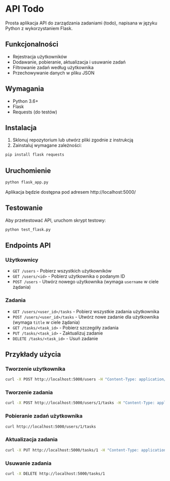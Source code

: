 # API Todo

Prosta aplikacja API do zarządzania zadaniami (todo), napisana w języku Python z wykorzystaniem Flask.

## Funkcjonalności

- Rejestracja użytkowników
- Dodawanie, pobieranie, aktualizacja i usuwanie zadań
- Filtrowanie zadań według użytkownika
- Przechowywanie danych w pliku JSON

## Wymagania

- Python 3.6+
- Flask
- Requests (do testów)

## Instalacja

1. Sklonuj repozytorium lub utwórz pliki zgodnie z instrukcją
2. Zainstaluj wymagane zależności:

```bash
pip install flask requests
```

## Uruchomienie

```bash
python flask_app.py
```

Aplikacja będzie dostępna pod adresem http://localhost:5000/

## Testowanie

Aby przetestować API, uruchom skrypt testowy:

```bash
python test_flask.py
```

## Endpoints API

### Użytkownicy

- `GET /users` - Pobierz wszystkich użytkowników
- `GET /users/<id>` - Pobierz użytkownika o podanym ID
- `POST /users` - Utwórz nowego użytkownika (wymaga `username` w ciele żądania)

### Zadania

- `GET /users/<user_id>/tasks` - Pobierz wszystkie zadania użytkownika
- `POST /users/<user_id>/tasks` - Utwórz nowe zadanie dla użytkownika (wymaga `title` w ciele żądania)
- `GET /tasks/<task_id>` - Pobierz szczegóły zadania
- `PUT /tasks/<task_id>` - Zaktualizuj zadanie
- `DELETE /tasks/<task_id>` - Usuń zadanie

## Przykłady użycia

### Tworzenie użytkownika

```bash
curl -X POST http://localhost:5000/users -H "Content-Type: application/json" -d '{"username": "testuser"}'
```

### Tworzenie zadania

```bash
curl -X POST http://localhost:5000/users/1/tasks -H "Content-Type: application/json" -d '{"title": "Zadanie testowe", "description": "Opis zadania"}'
```

### Pobieranie zadań użytkownika

```bash
curl http://localhost:5000/users/1/tasks
```

### Aktualizacja zadania

```bash
curl -X PUT http://localhost:5000/tasks/1 -H "Content-Type: application/json" -d '{"title": "Zaktualizowane zadanie", "completed": true}'
```

### Usuwanie zadania

```bash
curl -X DELETE http://localhost:5000/tasks/1
```